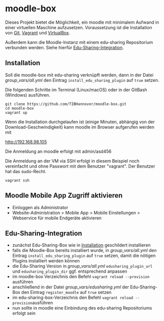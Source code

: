 # moodle-box

Dieses Projekt bietet die Möglichkeit, ein moodle mit minimalem Aufwand in einer virtuellen Maschine aufzusetzen. Voraussetzung ist die Installation von
[Git](https://git-scm.com/downloads),  [Vagrant](https://www.vagrantup.com/downloads.html) und [VirtualBox](https://www.virtualbox.org/wiki/Downloads).

Außerdem kann die Moodle-Instanz mit einem edu-sharing Repositorium verbunden werden. Siehe hierfür [Edu-Sharing-Integration](#edu-sharing-integration).

## Installation

Soll die moodle-box mit edu-sharing verknüpft werden, dann in der Datei _group_vars/all.yml_ den Eintrag `install_edu_sharing_plugin` auf `true` setzen.

Die folgenden Schritte im Terminal (Linux/macOS) oder in der GitBash (Windows) ausführen.
```
git clone https://github.com/TIBHannover/moodle-box.git
cd moodle-box
vagrant up
```
Wenn die Installation durchgelaufen ist (einige Minuten, abhängig von der Download-Geschwindigkeit) kann moodle im Browser aufgerufen werden mit

<http://192.168.98.105>

Die Anmeldung an moodle erfolgt mit admin/asd456

Die Anmeldung an der VM via SSH erfolgt in diesem Beispiel noch vereinfacht und ohne Passwort mit dem Benutzer "vagrant". Der Benutzer hat das sudo-Recht.
```
vagrant ssh
```

## Moodle Mobile App Zugriff aktivieren

* Einloggen als Administrator
* Website-Administration > Mobile App > Mobile Einstellungen > Webservice für mobile Endgeräte aktivieren

## Edu-Sharing-Integration

- zunächst Edu-Sharing-Box wie in [Installation](https://github.com/TIBHannover/edu-sharing-box) geschildert installieren
- falls die Moodle-Box bereits installiert wurde, in _group_vars/all.yml_ den Eintrag `install_edu_sharing_plugin` auf `true` setzen, damit die nötigen Plugins installiert werden können
- die Edu-Sharing Version in _group_vars/all.yml_ `edusharing_plugin_url` und `edusharing_plugin_dir` ggf. entsprechend anpassen
- im moodle-box Verzeichnis den Befehl `vagrant reload --provision` ausführen
- anschließend in der Datei _group_vars/edusharing.yml_ der Edu-Sharing-Box den Eintrag `register_moodle` auf `true` setzen
- im edu-sharing-box-Verzeichnis den Befehl `vagrant reload --provision`ausführen
- nun sollte in moodle eine Einbindung des edu-sharing Repositoriums erfolgt sein
